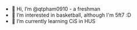 - 👋 Hi, I’m @qtpham0910 - a freshman
- 👀 I’m interested in basketball, although I'm 5ft7 :D
- 🌱 I’m currently learning CiS in HUS

<!---
qtpham0910/qtpham0910 is a ✨ special ✨ repository because its `README.md` (this file) appears on your GitHub profile.
You can click the Preview link to take a look at your changes.
--->
